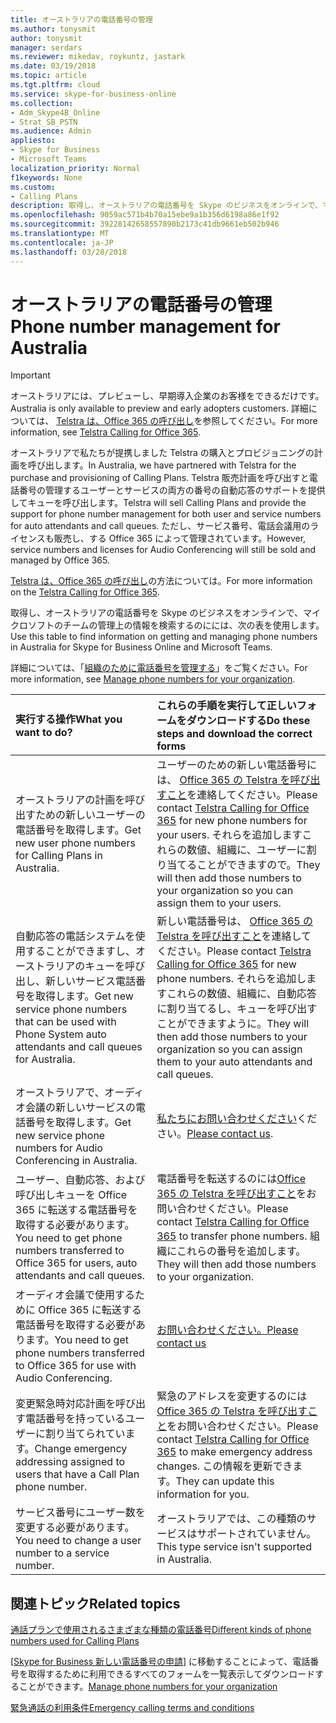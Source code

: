 ```yaml
---
title: オーストラリアの電話番号の管理
ms.author: tonysmit
author: tonysmit
manager: serdars
ms.reviewer: mikedav, roykuntz, jastark
ms.date: 03/19/2018
ms.topic: article
ms.tgt.pltfrm: cloud
ms.service: skype-for-business-online
ms.collection:
- Adm_Skype4B_Online
- Strat_SB_PSTN
ms.audience: Admin
appliesto:
- Skype for Business
- Microsoft Teams
localization_priority: Normal
f1keywords: None
ms.custom:
- Calling Plans
description: 取得し、オーストラリアの電話番号を Skype のビジネスをオンラインで、マイクロソフトのチームの管理上の情報を検索するのにには、次の表を使用します。
ms.openlocfilehash: 9059ac571b4b70a15ebe9a1b356d6198a86e1f92
ms.sourcegitcommit: 39228142658557890b2173c41db9661eb502b946
ms.translationtype: MT
ms.contentlocale: ja-JP
ms.lasthandoff: 03/28/2018
---
```

# <a name="phone-number-management-for-australia"></a><span data-ttu-id="36ef5-103">オーストラリアの電話番号の管理</span><span class="sxs-lookup"><span data-stu-id="36ef5-103">Phone number management for Australia</span></span>
> [!IMPORTANT]
> <span data-ttu-id="36ef5-104">オーストラリアには、プレビューし、早期導入企業のお客様をできるだけです。</span><span class="sxs-lookup"><span data-stu-id="36ef5-104">Australia is only available to preview and early adopters customers.</span></span> <span data-ttu-id="36ef5-105">詳細については、 [Telstra は、Office 365 の呼び出し](http://aka.ms/TelstraVoicePlan)を参照してください。</span><span class="sxs-lookup"><span data-stu-id="36ef5-105">For more information, see [Telstra Calling for Office 365](http://aka.ms/TelstraVoicePlan).</span></span> 

<span data-ttu-id="36ef5-106">オーストラリアで私たちが提携しました Telstra の購入とプロビジョニングの計画を呼び出します。</span><span class="sxs-lookup"><span data-stu-id="36ef5-106">In Australia, we have partnered with Telstra for the purchase and provisioning of Calling Plans.</span></span> <span data-ttu-id="36ef5-107">Telstra 販売計画を呼び出すと電話番号の管理するユーザーとサービスの両方の番号の自動応答のサポートを提供してキューを呼び出します。</span><span class="sxs-lookup"><span data-stu-id="36ef5-107">Telstra will sell Calling Plans and provide the support for phone number management for both user and service numbers for auto attendants and call queues.</span></span> <span data-ttu-id="36ef5-108">ただし、サービス番号、電話会議用のライセンスも販売し、する Office 365 によって管理されています。</span><span class="sxs-lookup"><span data-stu-id="36ef5-108">However, service numbers and licenses for Audio Conferencing will still be sold and managed by Office 365.</span></span>

<span data-ttu-id="36ef5-109">[Telstra は、Office 365 の呼び出し](http://aka.ms/TelstraVoicePlan)の方法については。</span><span class="sxs-lookup"><span data-stu-id="36ef5-109">For more information on the [Telstra Calling for Office 365](http://aka.ms/TelstraVoicePlan).</span></span>

<span data-ttu-id="36ef5-110">取得し、オーストラリアの電話番号を Skype のビジネスをオンラインで、マイクロソフトのチームの管理上の情報を検索するのにには、次の表を使用します。</span><span class="sxs-lookup"><span data-stu-id="36ef5-110">Use this table to find information on getting and managing phone numbers in Australia for Skype for Business Online and Microsoft Teams.</span></span> 

<span data-ttu-id="36ef5-111">詳細については、「[組織のために電話番号を管理する](manage-phone-numbers-for-your-organization.md)」をご覧ください。</span><span class="sxs-lookup"><span data-stu-id="36ef5-111">For more information, see [Manage phone numbers for your organization](manage-phone-numbers-for-your-organization.md).</span></span>
  
|<span data-ttu-id="36ef5-112">**実行する操作**</span><span class="sxs-lookup"><span data-stu-id="36ef5-112">**What you want to do?**</span></span>|<span data-ttu-id="36ef5-113">**これらの手順を実行して正しいフォームをダウンロードする**</span><span class="sxs-lookup"><span data-stu-id="36ef5-113">**Do these steps and download the correct forms**</span></span>|
|:-----|:-----|
|<span data-ttu-id="36ef5-114">オーストラリアの計画を呼び出すための新しいユーザーの電話番号を取得します。</span><span class="sxs-lookup"><span data-stu-id="36ef5-114">Get new user phone numbers for Calling Plans in Australia.</span></span>   <br/> |<span data-ttu-id="36ef5-115">ユーザーのための新しい電話番号には、 [Office 365 の Telstra を呼び出すこと](http://aka.ms/TelstraVoicePlan)を連絡してください。</span><span class="sxs-lookup"><span data-stu-id="36ef5-115">Please contact [Telstra Calling for Office 365](http://aka.ms/TelstraVoicePlan) for new phone numbers for your users.</span></span> <span data-ttu-id="36ef5-116">それらを追加しますこれらの数値、組織に、ユーザーに割り当てることができますので。</span><span class="sxs-lookup"><span data-stu-id="36ef5-116">They will then add those numbers to your organization so you can assign them to your users.</span></span> <br/> 
|<span data-ttu-id="36ef5-117">自動応答の電話システムを使用することができますし、オーストラリアのキューを呼び出し、新しいサービス電話番号を取得します。</span><span class="sxs-lookup"><span data-stu-id="36ef5-117">Get new service phone numbers that can be used with Phone System auto attendants and call queues for Australia.</span></span> <br/> |<span data-ttu-id="36ef5-118">新しい電話番号は、 [Office 365 の Telstra を呼び出すこと](http://aka.ms/TelstraVoicePlan)を連絡してください。</span><span class="sxs-lookup"><span data-stu-id="36ef5-118">Please contact [Telstra Calling for Office 365](http://aka.ms/TelstraVoicePlan) for new phone numbers.</span></span> <span data-ttu-id="36ef5-119">それらを追加しますこれらの数値、組織に、自動応答に割り当てるし、キューを呼び出すことができますように。</span><span class="sxs-lookup"><span data-stu-id="36ef5-119">They will then add those numbers to your organization so you can assign them to your auto attendants and call queues.</span></span> <br/>|
|<span data-ttu-id="36ef5-120">オーストラリアで、オーディオ会議の新しいサービスの電話番号を取得します。</span><span class="sxs-lookup"><span data-stu-id="36ef5-120">Get new service phone numbers for Audio Conferencing in Australia.</span></span>   <br/> |<span data-ttu-id="36ef5-121">[私たちにお問い合わせください](mailto:ptnapac@microsoft.com)ください。</span><span class="sxs-lookup"><span data-stu-id="36ef5-121">[Please contact us](mailto:ptnapac@microsoft.com).</span></span>|
|<span data-ttu-id="36ef5-122">ユーザー、自動応答、および呼び出しキューを Office 365 に転送する電話番号を取得する必要があります。</span><span class="sxs-lookup"><span data-stu-id="36ef5-122">You need to get phone numbers transferred to Office 365 for users, auto attendants and call queues.</span></span>  <br/> |<span data-ttu-id="36ef5-123">電話番号を転送するのには[Office 365 の Telstra を呼び出すこと](http://aka.ms/TelstraVoicePlan)をお問い合わせください。</span><span class="sxs-lookup"><span data-stu-id="36ef5-123">Please contact [Telstra Calling for Office 365](http://aka.ms/TelstraVoicePlan) to transfer phone numbers.</span></span> <span data-ttu-id="36ef5-124">組織にこれらの番号を追加します。</span><span class="sxs-lookup"><span data-stu-id="36ef5-124">They will then add those numbers to your organization.</span></span>  <br/> |
|<span data-ttu-id="36ef5-125">オーディオ会議で使用するために Office 365 に転送する電話番号を取得する必要があります。</span><span class="sxs-lookup"><span data-stu-id="36ef5-125">You need to get phone numbers transferred to Office 365 for use with Audio Conferencing.</span></span>  |[<span data-ttu-id="36ef5-126">お問い合わせください。</span><span class="sxs-lookup"><span data-stu-id="36ef5-126">Please contact us</span></span>](mailto:ptnapac@microsoft.com) |
|<span data-ttu-id="36ef5-127">変更緊急時対応計画を呼び出す電話番号を持っているユーザーに割り当てられています。</span><span class="sxs-lookup"><span data-stu-id="36ef5-127">Change emergency addressing assigned to users that have a Call Plan phone number.</span></span> |<span data-ttu-id="36ef5-128">緊急のアドレスを変更するのには[Office 365 の Telstra を呼び出すこと](http://aka.ms/TelstraVoicePlan)をお問い合わせください。</span><span class="sxs-lookup"><span data-stu-id="36ef5-128">Please contact [Telstra Calling for Office 365](http://aka.ms/TelstraVoicePlan) to make emergency address changes.</span></span> <span data-ttu-id="36ef5-129">この情報を更新できます。</span><span class="sxs-lookup"><span data-stu-id="36ef5-129">They can update this information for you.</span></span>|
|<span data-ttu-id="36ef5-130">サービス番号にユーザー数を変更する必要があります。</span><span class="sxs-lookup"><span data-stu-id="36ef5-130">You need to change a user number to a service number.</span></span> |<span data-ttu-id="36ef5-131">オーストラリアでは、この種類のサービスはサポートされていません。</span><span class="sxs-lookup"><span data-stu-id="36ef5-131">This type service isn't supported in Australia.</span></span> 
   
## <a name="related-topics"></a><span data-ttu-id="36ef5-132">関連トピック</span><span class="sxs-lookup"><span data-stu-id="36ef5-132">Related topics</span></span>
[<span data-ttu-id="36ef5-133">通話プランで使用されるさまざまな種類の電話番号</span><span class="sxs-lookup"><span data-stu-id="36ef5-133">Different kinds of phone numbers used for Calling Plans</span></span>](../different-kinds-of-phone-numbers-used-for-calling-plans.md)

<span data-ttu-id="36ef5-134">[[Skype for Business 新しい電話番号の申請](manage-phone-numbers-for-your-organization.md)] に移動することによって、電話番号を取得するために利用できるすべてのフォームを一覧表示してダウンロードすることができます。</span><span class="sxs-lookup"><span data-stu-id="36ef5-134">[Manage phone numbers for your organization](manage-phone-numbers-for-your-organization.md)</span></span>

[<span data-ttu-id="36ef5-135">緊急通話の利用条件</span><span class="sxs-lookup"><span data-stu-id="36ef5-135">Emergency calling terms and conditions</span></span>](../emergency-calling-terms-and-conditions.md)